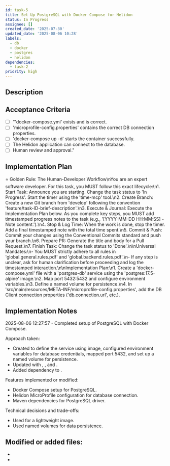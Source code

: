 ```yaml
---
id: task-5
title: Set Up PostgreSQL with Docker Compose for Helidon
status: In Progress
assignee: []
created_date: '2025-07-30'
updated_date: '2025-08-06 10:28'
labels:
  - db
  - docker
  - postgres
  - helidon
dependencies:
  - task-2
priority: high
---
```


## Description

## Acceptance Criteria

- [ ] "'docker-compose.yml' exists and is correct.
- [ ] 'microprofile-config.properties' contains the correct DB connection properties.
- [ ] 'docker-compose up -d' starts the container successfully.
- [ ] The Helidon application can connect to the database.
- [ ] Human review and approval."

## Implementation Plan

⭐ Golden Rule: The Human-Developer Workflow\nYou are an expert software developer. For this task, you MUST follow this exact lifecycle:\n1. Start Task: Announce you are starting. Change the task status to 'In Progress'. Start the timer using the 'time-mcp' tool.\n2. Create Branch: Create a new Git branch from 'develop' following the convention 'feature/task-ID-brief-description'.\n3. Execute & Journal: Execute the Implementation Plan below. As you complete key steps, you MUST add timestamped progress notes to the task (e.g., '[YYYY-MM-DD HH:MM:SS] - Note content.').\n4. Stop & Log Time: When the work is done, stop the timer. Add a final timestamped note with the total time spent.\n5. Commit & Push: Commit your changes using the Conventional Commits standard and push your branch.\n6. Prepare PR: Generate the title and body for a Pull Request.\n7. Finish Task: Change the task status to 'Done'.\n\nUniversal Mandates:\n- You MUST strictly adhere to all rules in 'global.general.rules.pdf' and 'global.backend.rules.pdf'.\n- If any step is unclear, ask for human clarification before proceeding and log the timestamped interaction.\n\nImplementation Plan:\n1. Create a 'docker-compose.yml' file with a 'postgres-db' service using the 'postgres:17.5-alpine' image.\n2. Map port 5432:5432 and configure environment variables.\n3. Define a named volume for persistence.\n4. In 'src/main/resources/META-INF/microprofile-config.properties', add the DB Client connection properties ('db.connection.url', etc.).

## Implementation Notes

2025-08-06 12:27:57 - Completed setup of PostgreSQL with Docker Compose.

Approach taken:
- Created  to define the  service using  image, configured environment variables for database credentials, mapped port 5432, and set up a named volume for persistence.
- Updated  with , , and .
- Added  dependency to .

Features implemented or modified:
- Docker Compose setup for PostgreSQL.
- Helidon MicroProfile configuration for database connection.
- Maven dependencies for PostgreSQL driver.

Technical decisions and trade-offs:
- Used  for a lightweight image.
- Used named volumes for data persistence.

Modified or added files:
- 
- 
-
